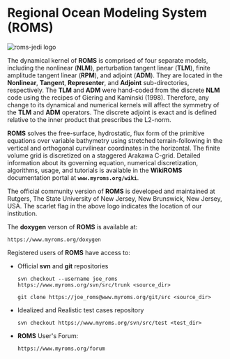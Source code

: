 # **Regional Ocean Modeling System (ROMS)**

![roms-jedi logo](https://www.myroms.org/trac/roms_src_600px.png)

The dynamical kernel of **ROMS** is comprised of four separate models, including
the nonlinear (**NLM**), perturbation tangent linear (**TLM**), finite amplitude
tangent linear (**RPM**), and adjoint (**ADM**). They are located in the
**Nonlinear**, **Tangent**, **Representer**, and **Adjoint** sub-directories,
respectively. The **TLM** and **ADM** were hand-coded from the discrete **NLM**
code using the recipes of Giering and Kaminski (1998). Therefore, any change to
its dynamical and numerical kernels will affect the symmetry of the **TLM** and
**ADM** operators. The discrete adjoint is exact and is defined relative to
the inner product that prescribes the L2-norm.

**ROMS** solves the free-surface, hydrostatic, flux form of the primitive
equations over variable bathymetry using stretched terrain-following in the
vertical and orthogonal curvilinear coordinates in the horizontal. The finite
volume grid is discretized on a staggered Arakawa C-grid. Detailed information
about its governing equation, numerical discretization, algorithms, usage, and
tutorials is available in the **WikiROMS** documentation portal at
**`www.myroms.org/wiki`**.

The official community version of **ROMS** is developed and maintained at Rutgers,
The State University of New Jersey, New Brunswick, New Jersey, USA. The scarlet
flag in the above logo indicates the location of our institution.

The **doxygen** verson of **ROMS** is available at:
```
https://www.myroms.org/doxygen
```

Registered users of **ROMS** have access to:

- Official **svn** and **git** repositories
  ```
  svn checkout --username joe_roms https://www.myroms.org/svn/src/trunk <source_dir>

  git clone https://joe_roms@www.myroms.org/git/src <source_dir>
  ```

- Idealized and Realistic test cases repository
  ```
  svn checkout https://www.myroms.org/svn/src/test <test_dir>
  ```

- **ROMS** User's Forum:
  ```
  https://www.myroms.org/forum
  ```
